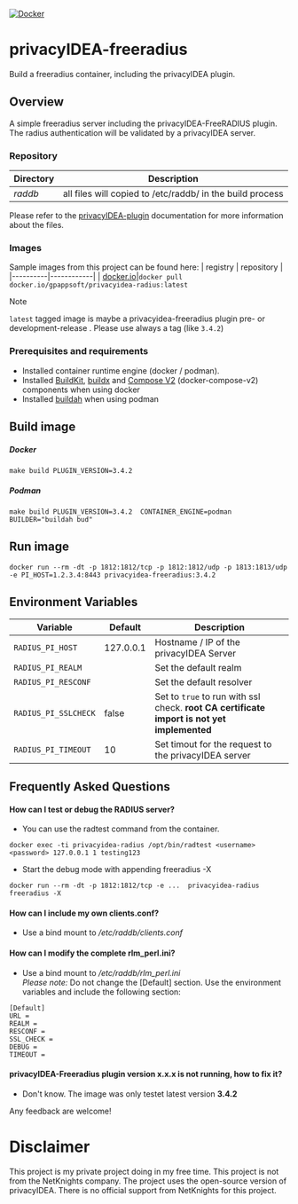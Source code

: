 [![Docker](https://github.com/gpappsoft/privacyidea-radius/actions/workflows/docker-publish.yml/badge.svg)](https://github.com/gpappsoft/privacyidea-radius/actions/workflows/docker-publish.yml)

# privacyIDEA-freeradius

Build a freeradius container, including the privacyIDEA plugin.

## Overview 

A simple freeradius server including the privacyIDEA-FreeRADIUS plugin. The radius authentication will be validated by a privacyIDEA server.

### Repository 

| Directory | Description |
|-----------|-------------|
| *raddb* | all files will copied to /etc/raddb/ in the build process|

Please refer to the  [privacyIDEA-plugin](https://privacyidea.readthedocs.io/en/latest/application_plugins/rlm_perl.html#configuration) documentation for more information about the files.

### Images
Sample images from this project can be found here: 
| registry | repository |
|----------|------------|
| [docker.io](https://hub.docker.com/r/gpappsoft/privacyidea-radius)|```docker pull docker.io/gpappsoft/privacyidea-radius:latest```

> [!Note] 
> ```latest``` tagged image is maybe a privacyidea-freeradius plugin pre- or development-release . Please use always a tag (like ```3.4.2```) 

### Prerequisites and requirements

- Installed container runtime engine (docker / podman).
- Installed [BuildKit](https://docs.docker.com/build/buildkit/), [buildx](https://github.com/docker/buildx) and [Compose V2](https://docs.docker.com/compose/install/linux/) (docker-compose-v2) components when using docker
- Installed [buildah](https://buildah.io/) when using podman
## Build image

##### Docker
```
make build PLUGIN_VERSION=3.4.2
```
##### Podman
```
make build PLUGIN_VERSION=3.4.2  CONTAINER_ENGINE=podman BUILDER="buildah bud"
```

## Run image

```
docker run --rm -dt -p 1812:1812/tcp -p 1812:1812/udp -p 1813:1813/udp -e PI_HOST=1.2.3.4:8443 privacyidea-freeradius:3.4.2
```
## Environment Variables

| Variable | Default | Description
|-----|---------|-------------
```RADIUS_PI_HOST``` |127.0.0.1| Hostname / IP of the privacyIDEA Server
```RADIUS_PI_REALM```|| Set the default realm
```RADIUS_PI_RESCONF``` || Set the default resolver
```RADIUS_PI_SSLCHECK```| false | Set to ```true``` to run with ssl check. **root CA certificate import is not yet implemented**
```RADIUS_PI_TIMEOUT```|10| Set timout for the request to the privacyIDEA server


## Frequently Asked Questions

#### How can I test or debug the RADIUS server?
- You can use the radtest command from the container.
```
docker exec -ti privacyidea-radius /opt/bin/radtest <username> <password> 127.0.0.1 1 testing123
```
- Start the debug mode with appending freeradius -X 
```
docker run --rm -dt -p 1812:1812/tcp -e ...  privacyidea-radius freeradius -X
```

#### How can I include my own clients.conf?
- Use a bind mount to */etc/raddb/clients.conf*

#### How can I modify the complete rlm_perl.ini?
- Use a bind mount to */etc/raddb/rlm_perl.ini*\
*Please note:* Do not change the [Default] section. Use the environment variables and include the following section:

```
[Default]
URL =
REALM =
RESCONF =
SSL_CHECK =
DEBUG =
TIMEOUT =
```
#### privacyIDEA-Freeradius plugin version x.x.x is not running, how to fix it?

- Don't know. The image was only testet latest version **3.4.2**

Any feedback are welcome! 

# Disclaimer

This project is my private project doing in my free time. This project is not from the NetKnights company. The project uses the open-source version of privacyIDEA. There is no official support from NetKnights for this project.
   
   